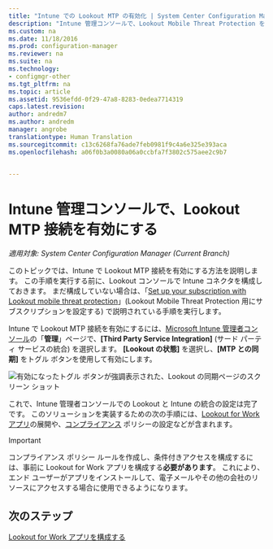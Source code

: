 ```yaml
---
title: "Intune での Lookout MTP の有効化 | System Center Configuration Manager"
description: "Intune 管理コンソールで、Lookout Mobile Threat Protection を有効にします。"
ms.custom: na
ms.date: 11/18/2016
ms.prod: configuration-manager
ms.reviewer: na
ms.suite: na
ms.technology:
- configmgr-other
ms.tgt_pltfrm: na
ms.topic: article
ms.assetid: 9536efdd-0f29-47a8-8283-0edea7714319
caps.latest.revision: 
author: andredm7
ms.author: andredm
manager: angrobe
translationtype: Human Translation
ms.sourcegitcommit: c13c6268fa76ade7feb0981f9c4a6e325e393aca
ms.openlocfilehash: a06f0b3a0080a06a0ccbfa7f3802c575aee2c9b7


---
```

# <a name="enable-lookout-mtp-connection-in-the-intune-admin-console"></a>Intune 管理コンソールで、Lookout MTP 接続を有効にする

*適用対象: System Center Configuration Manager (Current Branch)*

このトピックでは、Intune で Lookout MTP 接続を有効にする方法を説明します。 この手順を実行する前に、Lookout コンソールで Intune コネクタを構成しておきます。  まだ構成していない場合は、「[Set up your subscription with Lookout mobile threat protection](set-up-your-subscription-with-lookout.md)」(Lookout Mobile Threat Protection 用にサブスクリプションを設定する) で説明されている手順を実行します。

Intune で Lookout MTP 接続を有効にするには、[Microsoft Intune 管理者コンソール](https://manage.microsoft.com)の「**管理**」ページで、**[Third Party Service Integration]** (サード パーティ サービスの統合) を選択します。 **[Lookout の状態]** を選択し、**[MTP との同期]** をトグル ボタンを使用して有効にします。

![有効になったトグル ボタンが強調表示された、Lookout の同期ページのスクリーン ショット](../media/lookout-intune-synchronization.png)

これで、Intune 管理者コンソールでの Lookout と Intune の統合の設定は完了です。  このソリューションを実装するための次の手順には、[Lookout for Work アプリ](configure-and-deploy-lookout-for-work-apps.md)の展開や、[コンプライアンス](enable-device-threat-protection-rule-compliance-policy.md) ポリシーの設定などが含まれます。

>[!IMPORTANT]
> コンプライアンス ポリシー ルールを作成し、条件付きアクセスを構成するには、事前に Lookout for Work アプリを構成する**必要があります**。 これにより、エンド ユーザーがアプリをインストールして、電子メールやその他の会社のリソースにアクセスする場合に使用できるようになります。

## <a name="next-steps"></a>次のステップ
[Lookout for Work アプリを構成する](configure-and-deploy-lookout-for-work-apps.md)



<!--HONumber=Dec16_HO3-->


